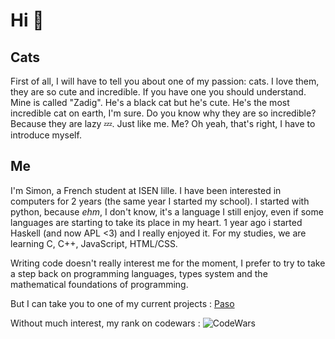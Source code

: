 
# Hi :wave:


## Cats
First of all, I will have to tell you about one of my passion: cats.
I love them, they are so cute and incredible. If you have one you should understand. Mine is called "Zadig". He's a black cat but he's cute. He's the most incredible cat on earth, I'm sure. 
Do you know why they are so incredible? Because they are lazy :zzz:. Just like me. Me? Oh yeah, that's right, I have to introduce myself.

## Me
I'm Simon, a French student at ISEN lille. I have been interested in computers for 2 years (the same year I started my school). I started with python, because *ehm*, I don't know, it's a language I still enjoy, even if some languages are starting to take its place in my heart. 1 year ago i started Haskell (and now APL <3) and I really enjoyed it. For my studies, we are learning C, C++, JavaScript, HTML/CSS.

Writing code doesn't really interest me for the moment, I prefer to try to take a step back on programming languages, types system and the mathematical foundations of programming.

But I can take you to one of my current projects : [Paso](https://github.com/SimonHauguel/Paso)

Without much interest, my rank on codewars :  ![CodeWars](https://www.codewars.com/users/Simon_/badges/large)

